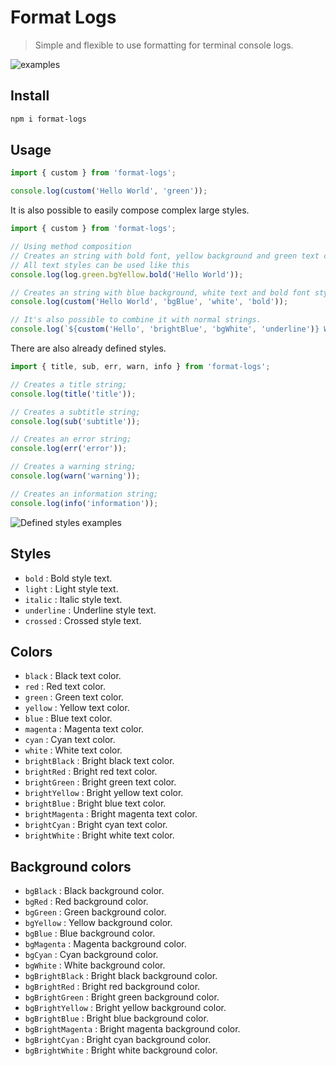 # Format Logs

> Simple and flexible to use formatting for terminal console logs.

![examples](assets/examples.png)

## Install

```bash
npm i format-logs
```

## Usage

```javascript
import { custom } from 'format-logs';

console.log(custom('Hello World', 'green'));
```

It is also possible to easily compose complex large styles.

```javascript
import { custom } from 'format-logs';

// Using method composition
// Creates an string with bold font, yellow background and green text color
// All text styles can be used like this
console.log(log.green.bgYellow.bold('Hello World'));

// Creates an string with blue background, white text and bold font style.
console.log(custom('Hello World', 'bgBlue', 'white', 'bold'));

// It's also possible to combine it with normal strings.
console.log(`${custom('Hello', 'brightBlue', 'bgWhite', 'underline')} World!`);
```

There are also already defined styles.

```javascript
import { title, sub, err, warn, info } from 'format-logs';

// Creates a title string;
console.log(title('title'));

// Creates a subtitle string;
console.log(sub('subtitle'));

// Creates an error string;
console.log(err('error'));

// Creates a warning string;
console.log(warn('warning'));

// Creates an information string;
console.log(info('information'));
```

![Defined styles examples](assets/examples2.png)

## Styles

* `bold` : Bold style text.
* `light` : Light style text.
* `italic` : Italic style text.
* `underline` : Underline style text.
* `crossed` : Crossed style text.

## Colors

* `black` : Black text color.
* `red` : Red text color.
* `green` : Green text color.
* `yellow` : Yellow text color.
* `blue` : Blue text color.
* `magenta` : Magenta text color.
* `cyan` : Cyan text color.
* `white` : White text color.
* `brightBlack` : Bright black text color.
* `brightRed` : Bright red text color.
* `brightGreen` : Bright green text color.
* `brightYellow` : Bright yellow text color.
* `brightBlue` : Bright blue text color.
* `brightMagenta` : Bright magenta text color.
* `brightCyan` : Bright cyan text color.
* `brightWhite` : Bright white text color.

## Background colors

* `bgBlack` : Black background color.
* `bgRed` : Red background color.
* `bgGreen` : Green background color.
* `bgYellow` : Yellow background color.
* `bgBlue` : Blue background color.
* `bgMagenta` : Magenta background color.
* `bgCyan` : Cyan background color.
* `bgWhite` : White background color.
* `bgBrightBlack` : Bright black background color.
* `bgBrightRed` : Bright red background color.
* `bgBrightGreen` : Bright green background color.
* `bgBrightYellow` : Bright yellow background color.
* `bgBrightBlue` : Bright blue background color.
* `bgBrightMagenta` : Bright magenta background color.
* `bgBrightCyan` : Bright cyan background color.
* `bgBrightWhite` : Bright white background color.
